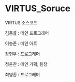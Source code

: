 # VIRTUS_Soruce
VIRTUS 소스코드

김동률 : 메인 프로그래머

이승준 : 메인 아트

장현우 : 프로그래머

정윤찬 : 메인 기획, 팀장

최영환 : 프로그래머
